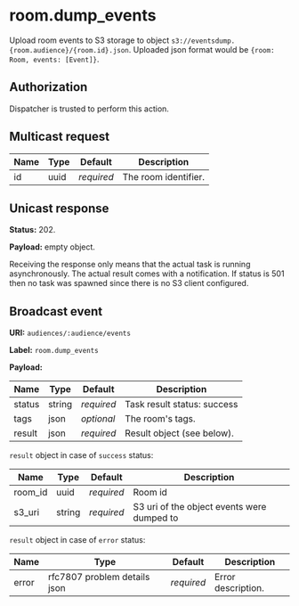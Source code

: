 # room.dump_events

Upload room events to S3 storage to object `s3://eventsdump.{room.audience}/{room.id}.json`.
Uploaded json format would be `{room: Room, events: [Event]}`.

## Authorization

Dispatcher is trusted to perform this action.

## Multicast request

Name  | Type | Default    | Description
----- | ---- | ---------- | --------------------
id    | uuid | _required_ | The room identifier.

## Unicast response

**Status:** 202.

**Payload:** empty object.

Receiving the response only means that the actual task is running asynchronously.
The actual result comes with a notification.
If status is 501 then no task was spawned since there is no S3 client configured.

## Broadcast event

**URI:** `audiences/:audience/events`

**Label:** `room.dump_events`

**Payload:**

Name   | Type   | Default    | Description
------ | ------ | ---------- | -----------------------------------
status | string | _required_ | Task result status: success | error.
tags   | json   | _optional_ | The room's tags.
result | json   | _required_ | Result object (see below).

`result` object in case of `success` status:

Name     | Type         | Default    | Description
-------- | ------------ | ---------- | ---------------------------------
room_id  | uuid         | _required_ | Room id
s3_uri   | string       | _required_ | S3 uri of the object events were dumped to

`result` object in case of `error` status:

Name  | Type                         | Default    | Description
----- | ---------------------------- | ---------- | ---------------------------------
error | rfc7807 problem details json | _required_ | Error description.
